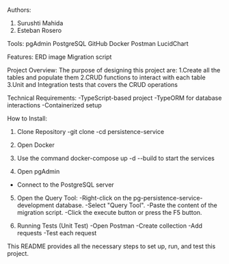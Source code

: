 Authors:
1. Surushti Mahida
2. Esteban Rosero

Tools:
pgAdmin
PostgreSQL
GitHub
Docker 
Postman
LucidChart

Features:
ERD image
Migration script

Project Overview:
The purpose of designing this project are:
1.Create all the tables and populate them
2.CRUD functions to interact with each table
3.Unit and Integration tests that covers the CRUD operations

Technical Requirements:
-TypeScript-based project
-TypeORM for database interactions
-Containerized setup

How to Install:

1. Clone Repository
-git clone 
-cd persistence-service

2. Open Docker

3. Use the command docker-compose up -d --build to start the services

4. Open pgAdmin
- Connect to the PostgreSQL server

5. Open the Query Tool:
-Right-click on the pg-persistence-service-development database.
-Select "Query Tool".
-Paste the content of the migration script.
-Click the execute button or press the F5 button.

6. Running Tests (Unit Test)
-Open Postman
-Create collection
-Add requests
-Test each request

This README provides all the necessary steps to set up, run, and test this project. 

